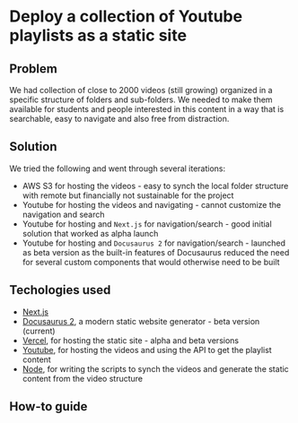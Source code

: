 # Deploy a collection of Youtube playlists as a static site

## Problem
We had collection of close to 2000 videos (still growing) organized in a specific structure of folders and sub-folders. We needed to make them available for students and people interested in this content in a way that is searchable, easy to navigate and also free from distraction. 

## Solution
We tried the following and went through several iterations:
- AWS S3 for hosting the videos - easy to synch the local folder structure with remote but financially not sustainable for the project
- Youtube for hosting the videos and navigating - cannot customize the navigation and search 
- Youtube for hosting and `Next.js` for navigation/search - good initial solution that worked as alpha launch
- Youtube for hosting and `Docusaurus 2` for navigation/search - launched as beta version as the built-in features of Docusaurus reduced the need for several custom components that would otherwise need to be built
 
## Techologies used

- [Next.js](https://nextjs.org)
- [Docusaurus 2](https://docusaurus.io/), a modern static website generator - beta version (current)
- [Vercel](https://vercel.com), for hosting the static site - alpha and beta versions
- [Youtube](https://youtube.com), for hosting the videos and using the API to get the playlist content
- [Node](https://nodejs.org/), for writing the scripts to synch the videos and generate the static content from the video structure

## How-to guide

